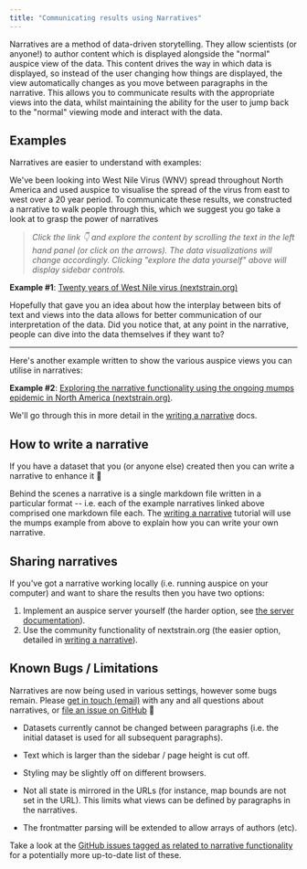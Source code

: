 ```yaml
---
title: "Communicating results using Narratives"
---
```


Narratives are a method of data-driven storytelling.
They allow scientists (or anyone!) to author content which is displayed alongside the "normal" auspice view of the data.
This content drives the way in which data is displayed, so instead of the user changing how things are displayed, the view automatically changes as you move between paragraphs in the narrative.
This allows you to communicate results with the appropriate views into the data, whilst maintaining the ability for the user to jump back to the "normal" viewing mode and interact with the data.

## Examples

Narratives are easier to understand with examples:

We've been looking into West Nile Virus (WNV) spread throughout North America and used auspice to visualise the spread of the virus from east to west over a 20 year period.
To communicate these results, we constructed a narrative to walk people through this, which we suggest you go take a look at to grasp the power of narratives 


> _Click the link 👇 and explore the content by scrolling the text in the left hand panel (or click on the arrows)._
_The data visualizations will change accordingly._
_Clicking "explore the data yourself" above will display sidebar controls._

**Example #1**: [Twenty years of West Nile virus (nextstrain.org)](https://nextstrain.org/narratives/twenty-years-of-WNV)


Hopefully that gave you an idea about how the interplay between bits of text and views into the data allows for better communication of our interpretation of the data.
Did you notice that, at any point in the narrative, people can dive into the data themselves if they want to?

---

Here's another example written to show the various auspice views you can utilise in narratives:

**Example #2**: [Exploring the narrative functionality using the ongoing mumps epidemic in North America (nextstrain.org)](https://nextstrain.org/narratives/intro-to-narratives).

We'll go through this in more detail in the [writing a narrative](how-to-write.md) docs.





## How to write a narrative

If you have a dataset that you (or anyone else) created then you can write a narrative to enhance it 💫

Behind the scenes a narrative is a single markdown file written in a particular format -- i.e. each of the example narratives linked above comprised one markdown file each.
The [writing a narrative](how-to-write.md) tutorial will use the mumps example from above to explain how you can write your own narrative.



## Sharing narratives

If you've got a narrative working locally (i.e. running auspice on your computer) and want to share the results then you have two options:
1. Implement an auspice server yourself (the harder option, see [the server documentation](server/introduction.md)).
2. Use the community functionality of nextstrain.org (the easier option, detailed in [writing a narrative](narratives/how-to-write.md#step-6-upload-your-example-to-nextstrain-community-to-share-with-everyone)).




## Known Bugs / Limitations

Narratives are now being used in various settings, however some bugs remain.
Please [get in touch (email)](mailto:hello@nextstrain.org) with any and all questions about narratives, or [file an issue on GitHub](https://github.com/nextstrain/auspice/issues/new) 🙏

* Datasets currently cannot be changed between paragraphs (i.e. the initial dataset is used for all subsequent paragraphs).

* Text which is larger than the sidebar / page height is cut off.

* Styling may be slightly off on different browsers.

* Not all state is mirrored in the URLs (for instance, map bounds are not set in the URL).
This limits what views can be defined by paragraphs in the narratives.

* The frontmatter parsing will be extended to allow arrays of authors (etc).

Take a look at the [GitHub issues tagged as related to narrative functionality](https://github.com/nextstrain/auspice/labels/narratives) for a potentially more up-to-date list of these.